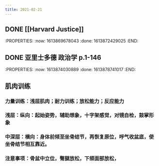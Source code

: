 ```yaml
---
title: 2021-02-21
---
```


## DONE [[Harvard Justice]]
:PROPERTIES:
:now: 1613869678043
:done: 1613872429025
:END:
## DONE 亚里士多德 政治学 p.1-146
:PROPERTIES:
:now: 1613874030889
:done: 1613878741017
:END:
## 肌肉训练
### 力量训练：浅层肌肉；耐力训练；放松能力；反应能力
### 浅层：纵向：起始姿势，辅助想象，十字架感觉，对镜自检，鼓掌形象
### 中深层：横向：身体前倾至坐骨结节，再恢复原位，呼气收盆底，使坐骨结节相互靠近。
### 注意事项：骨盆中立位，臀腿放松，下颌面部放松，
